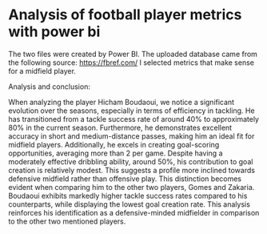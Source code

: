 # Analysis of football player metrics with power bi

The two files were created by Power BI. The uploaded database came from the following source: https://fbref.com/
I selected metrics that make sense for a midfield player.

Analysis and conclusion:

When analyzing the player Hicham Boudaoui, we notice a significant evolution over the seasons, especially in terms of efficiency in tackling. He has transitioned from a tackle success rate of around 40% to approximately 80% in the current season. Furthermore, he demonstrates excellent accuracy in short and medium-distance passes, making him an ideal fit for midfield players. Additionally, he excels in creating goal-scoring opportunities, averaging more than 2 per game.
Despite having a moderately effective dribbling ability, around 50%, his contribution to goal creation is relatively modest. This suggests a profile more inclined towards defensive midfield rather than offensive play. This distinction becomes evident when comparing him to the other two players, Gomes and Zakaria. Boudaoui exhibits markedly higher tackle success rates compared to his counterparts, while displaying the lowest goal creation rate. This analysis reinforces his identification as a defensive-minded midfielder in comparison to the other two mentioned players.
